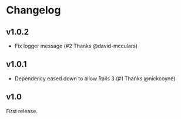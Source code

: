 Changelog
=========

v1.0.2
------

- Fix logger message (#2 Thanks @david-mcculars)

v1.0.1
------

- Dependency eased down to allow Rails 3 (#1 Thanks @nickcoyne)

v1.0
----

First release.
